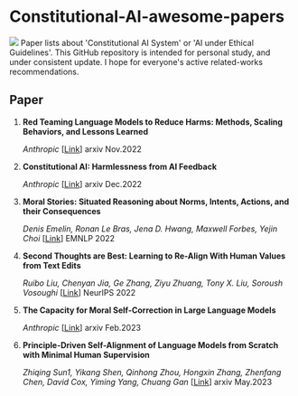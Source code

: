 # Constitutional-AI-awesome-papers
![](https://img.shields.io/github/last-commit/Timothyxxx/Chain-of-ThoughtsPapers?color=green) 
Paper lists about 'Constitutional AI System' or 'AI under Ethical Guidelines'. This GitHub repository is intended for personal study, and under consistent update. I hope for everyone's active related-works recommendations.

## Paper

1. **Red Teaming Language Models to Reduce Harms: Methods, Scaling Behaviors, and Lessons Learned**

   *Anthropic* [[Link](https://arxiv.org/abs/2209.07858)] arxiv Nov.2022

2. **Constitutional AI: Harmlessness from AI Feedback**

   *Anthropic* [[Link](https://arxiv.org/abs/2212.08073)] arxiv Dec.2022
   
3. **Moral Stories: Situated Reasoning about Norms, Intents, Actions, and their Consequences**

   *Denis Emelin, Ronan Le Bras, Jena D. Hwang, Maxwell Forbes, Yejin Choi* [[Link](https://aclanthology.org/2021.emnlp-main.54/)] EMNLP 2022

4. **Second Thoughts are Best: Learning to Re-Align With Human Values from Text Edits**

   *Ruibo Liu, Chenyan Jia, Ge Zhang, Ziyu Zhuang, Tony X. Liu, Soroush Vosoughi* [[Link](https://proceedings.neurips.cc/paper_files/paper/2022/file/01c4593d60a020fed5607944330106b1-Paper-Conference.pdf)] NeurIPS 2022

5. **The Capacity for Moral Self-Correction in Large Language Models**

   *Anthropic* [[Link](https://arxiv.org/abs/2302.07459)] arxiv Feb.2023

6. **Principle-Driven Self-Alignment of Language Models from Scratch with Minimal Human Supervision**

   *Zhiqing Sun1, Yikang Shen, Qinhong Zhou, Hongxin Zhang, Zhenfang Chen, David Cox, Yiming Yang, Chuang Gan* [[Link](https://arxiv.org/abs/2305.03047)] arxiv May.2023


